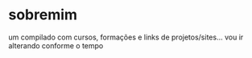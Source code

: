 # sobremim
um compilado com cursos, formações e links de projetos/sites... vou ir alterando conforme o tempo
